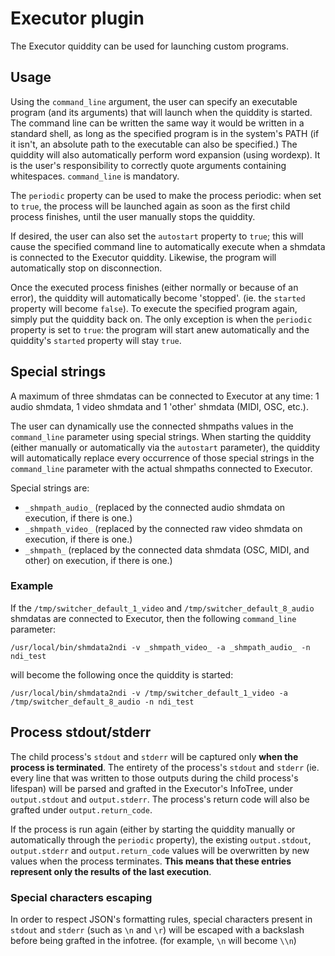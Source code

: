 # Executor plugin

The Executor quiddity can be used for launching custom programs.

## Usage

Using the `command_line` argument, the user can specify an executable program (and its arguments) that will launch when the quiddity is started. The command line can be written the same way it would be written in a standard shell, as long as the specified program is in the system's PATH (if it isn't, an absolute path to the executable can also be specified.) The quiddity will also automatically perform word expansion (using wordexp). It is the user's responsibility to correctly quote arguments containing whitespaces. `command_line` is mandatory.

The `periodic` property can be used to make the process periodic: when set to `true`, the process will be launched again as soon as the first child process finishes, until the user manually stops the quiddity.

If desired, the user can also set the `autostart` property to `true`; this will cause the specified command line to automatically execute when a shmdata is connected to the Executor quiddity. Likewise, the program will automatically stop on disconnection.

Once the executed process finishes (either normally or because of an error), the quiddity will automatically become 'stopped'. (ie. the `started` property will become `false`). To execute the specified program again, simply put the quiddity back on. The only exception is when the `periodic` property is set to `true`: the program will start anew automatically and the quiddity's `started` property will stay `true`.

## Special strings

A maximum of three shmdatas can be connected to Executor at any time: 1 audio shmdata, 1 video shmdata and 1 'other' shmdata (MIDI, OSC, etc.).

The user can dynamically use the connected shmpaths values in the `command_line` parameter using special strings. When starting the quiddity (either manually or automatically via the `autostart` parameter), the quiddity will automatically replace every occurrence of those special strings in the `command_line` parameter with the actual shmpaths connected to Executor.

Special strings are:

* `_shmpath_audio_` (replaced by the connected audio shmdata on execution, if there is one.)
* `_shmpath_video_` (replaced by the connected raw video shmdata on execution, if there is one.)
* `_shmpath_` (replaced by the connected data shmdata (OSC, MIDI, and other) on execution, if there is one.)

### Example

If the `/tmp/switcher_default_1_video` and `/tmp/switcher_default_8_audio` shmdatas are connected to Executor, then the following `command_line` parameter:

```/usr/local/bin/shmdata2ndi -v _shmpath_video_ -a _shmpath_audio_ -n ndi_test```

will become the following once the quiddity is started:

```/usr/local/bin/shmdata2ndi -v /tmp/switcher_default_1_video -a /tmp/switcher_default_8_audio -n ndi_test```

## Process stdout/stderr

The child process's `stdout` and `stderr` will be captured only **when the process is terminated**. The entirety of the process's `stdout` and `stderr` (ie. every line that was written to those outputs during the child process's lifespan) will be parsed and grafted in the Executor's InfoTree, under `output.stdout` and `output.stderr`. The process's return code will also be grafted under `output.return_code`.

If the process is run again (either by starting the quiddity manually or automatically through the `periodic` property), the existing `output.stdout`, `output.stderr` and `output.return_code` values will be overwritten by new values when the process terminates. **This means that these entries represent only the results of the last execution**.

### Special characters escaping

In order to respect JSON's formatting rules, special characters present in `stdout` and `stderr` (such as `\n` and `\r`) will be escaped with a backslash before being grafted in the infotree. (for example, `\n` will become `\\n`)
